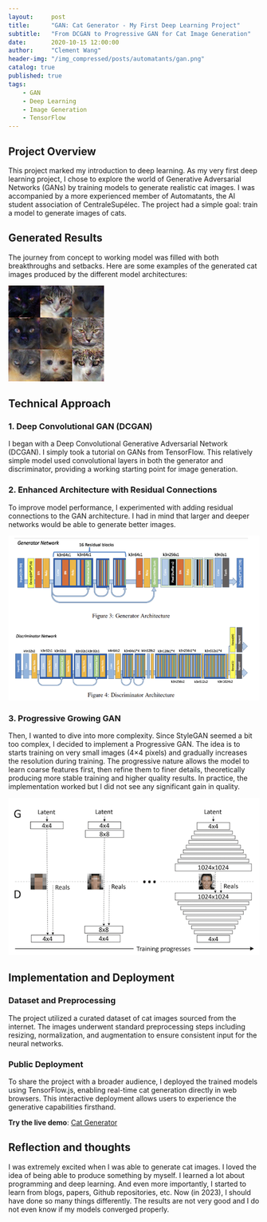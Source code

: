 ```yaml
---
layout:     post
title:      "GAN: Cat Generator - My First Deep Learning Project"
subtitle:   "From DCGAN to Progressive GAN for Cat Image Generation"
date:       2020-10-15 12:00:00
author:     "Clement Wang"
header-img: "/img_compressed/posts/automatants/gan.png"
catalog: true
published: true
tags:
    - GAN
    - Deep Learning
    - Image Generation
    - TensorFlow
---
```



## Project Overview

This project marked my introduction to deep learning. As my very first deep learning project, I chose to explore the world of Generative Adversarial Networks (GANs) by training models to generate realistic cat images. I was accompanied by a more experienced member of Automatants, the AI student association of CentraleSupélec. The project had a simple goal: train a model to generate images of cats.

## Generated Results

The journey from concept to working model was filled with both breakthroughs and setbacks. Here are some examples of the generated cat images produced by the different model architectures:

![Generated cats](/img_compressed/posts/automatants/gan.png)

## Technical Approach

### 1. Deep Convolutional GAN (DCGAN)
I began with a Deep Convolutional Generative Adversarial Network (DCGAN). I simply took a tutorial on GANs from TensorFlow. This relatively simple model used convolutional layers in both the generator and discriminator, providing a working starting point for image generation.

### 2. Enhanced Architecture with Residual Connections
To improve model performance, I experimented with adding residual connections to the GAN architecture. I had in mind that larger and deeper networks would be able to generate better images.

![Residual Connections](/img_compressed/posts/automatants/residual_gan.png)

### 3. Progressive Growing GAN
Then, I wanted to dive into more complexity. Since StyleGAN seemed a bit too complex, I decided to implement a Progressive GAN. The idea is to starts training on very small images (4×4 pixels) and gradually increases the resolution during training. The progressive nature allows the model to learn coarse features first, then refine them to finer details, theoretically producing more stable training and higher quality results. In practice, the implementation worked but I did not see any significant gain in quality.

![Progressive Growing GAN](/img_compressed/posts/automatants/progressive_gan.png)

## Implementation and Deployment

### Dataset and Preprocessing
The project utilized a curated dataset of cat images sourced from the internet. The images underwent standard preprocessing steps including resizing, normalization, and augmentation to ensure consistent input for the neural networks.


### Public Deployment
To share the project with a broader audience, I deployed the trained models using TensorFlow.js, enabling real-time cat generation directly in web browsers. This interactive deployment allows users to experience the generative capabilities firsthand.

**Try the live demo**: [Cat Generator](https://automatants.cs-campus.fr/projects/cat-generator)

## Reflection and thoughts

I was extremely excited when I was able to generate cat images. I loved the idea of being able to produce something by myself. I learned a lot about programming and deep learning. And even more importantly, I started to learn from blogs, papers, Github repositories, etc. Now (in 2023), I should have done so many things differently. The results are not very good and I do not even know if my models converged properly.